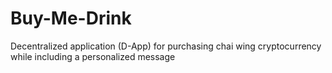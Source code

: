 # Buy-Me-Drink
Decentralized application (D-App) for purchasing chai wing cryptocurrency while including a personalized message
